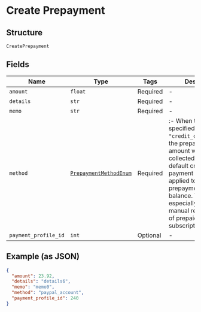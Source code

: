 
# Create Prepayment

## Structure

`CreatePrepayment`

## Fields

| Name | Type | Tags | Description |
|  --- | --- | --- | --- |
| `amount` | `float` | Required | - |
| `details` | `str` | Required | - |
| `memo` | `str` | Required | - |
| `method` | [`PrepaymentMethodEnum`](../../doc/models/prepayment-method-enum.md) | Required | :- When the `method` specified is `"credit_card_on_file"`, the prepayment amount will be collected using the default credit card payment profile and applied to the prepayment account balance. This is especially useful for manual replenishment of prepaid subscriptions. |
| `payment_profile_id` | `int` | Optional | - |

## Example (as JSON)

```json
{
  "amount": 23.92,
  "details": "details6",
  "memo": "memo0",
  "method": "paypal_account",
  "payment_profile_id": 240
}
```

